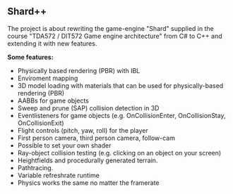 ## Shard++
The project is about rewriting the game-engine "Shard" supplied in the course "TDA572 / DIT572 Game engine architecture" from C# to C++
and extending it with new features.

**Some features:**
- Physically based rendering (PBR) with IBL
- Enviroment mapping
- 3D model loading with materials that can be used for physically-based rendering (PBR)
- AABBs for game objects
- Sweep and prune (SAP) collision detection in 3D
- Eventlisteners for game objects (e.g. OnCollisionEnter, OnCollisionStay, OnCollisionExit)
- Flight controls (pitch, yaw, roll) for the player
- First person camera, third person camera, follow-cam
- Possible to set your own shader
- Ray-object collision testing (e.g. clicking on an object on your screen)
- Heightfields and procedurally generated terrain.
- Pathtracing.
- Variable refreshrate runtime
- Physics works the same no matter the framerate

